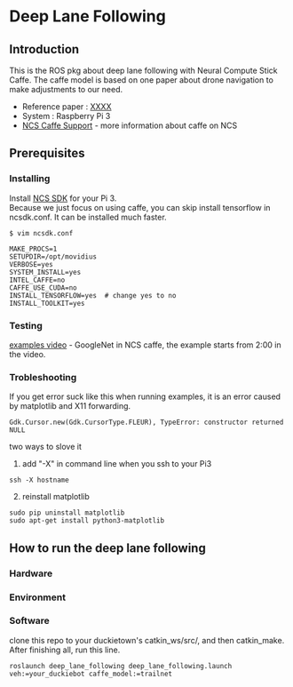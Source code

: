 # Deep Lane Following 
## Introduction
This is the ROS pkg about deep lane following with Neural Compute Stick Caffe. The caffe model is based on one paper about drone navigation to make adjustments to our need. 
 * Reference paper : [XXXX]()
 * System : Raspberry Pi 3
 * [NCS Caffe Support](https://github.com/movidius/ncsdk/blob/master/docs/Caffe.md) - more information about caffe on NCS

## Prerequisites
### Installing
Install [NCS SDK](https://developer.movidius.com/start) for your Pi 3.</br> 
Because we just focus on using caffe, you can skip install tensorflow in ncsdk.conf. It can be installed much faster.

```
$ vim ncsdk.conf
```
```
MAKE_PROCS=1
SETUPDIR=/opt/movidius
VERBOSE=yes
SYSTEM_INSTALL=yes
INTEL_CAFFE=no
CAFFE_USE_CUDA=no
INSTALL_TENSORFLOW=yes  # change yes to no
INSTALL_TOOLKIT=yes
```

### Testing 

[examples video](https://www.youtube.com/watch?v=fESFVNcQVVA) - GoogleNet in NCS caffe, the example starts from 2:00 in the video.
 
### Trobleshooting
If you get error suck like this when running examples, it is an error caused by matplotlib and X11 forwarding.
```
Gdk.Cursor.new(Gdk.CursorType.FLEUR), TypeError: constructor returned NULL
```
two ways to slove it
1. add "-X" in command line when you ssh to your Pi3
```
ssh -X hostname
```
2. reinstall matplotlib
```
sudo pip uninstall matplotlib
sudo apt-get install python3-matplotlib
```

## How to run the deep lane following
### Hardware

### Environment

### Software
clone this repo to your duckietown's catkin_ws/src/, and then catkin_make.
After finishing all, run this line.
```
roslaunch deep_lane_following deep_lane_following.launch veh:=your_duckiebot caffe_model:=trailnet
```
